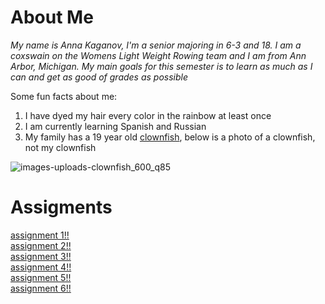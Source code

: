 # About Me
*My name is Anna Kaganov, I'm a senior majoring in 6-3 and 18. I am a coxswain on the Womens Light Weight Rowing team and I am from Ann Arbor, Michigan. My main goals for this semester is to learn as much as I can and get as good of grades as possible*

Some fun facts about me:
1. I have dyed my hair every color in the rainbow at least once
2. I am currently learning Spanish and Russian
3. My family has a 19 year old [clownfish](https://fantaseaaquariums.com/saltwater/how-long-do-clownfish-live/), below is a photo of a clownfish, not my clownfish

![images-uploads-clownfish_600_q85](https://github.com/user-attachments/assets/8193680b-f6a9-4747-b409-aea6f52ff1ad)

# Assigments
[assignment 1!!](https://github.com/aakaganov/61040-portfolio/blob/main/assignments/assignment1.md)<br>
[assignment 2!!](https://github.com/aakaganov/61040-portfolio/blob/main/assignments/assignment2.md)<br>
[assignment 3!!](https://github.com/aakaganov/61040-portfolio/blob/main/assignments/assignment3.md)<br>
[assignment 4!!](https://github.com/aakaganov/61040-portfolio/blob/main/assignments/assignment4.md)<br>
[assignment 5!!](https://github.com/aakaganov/assignment3_AIAugmentation)<br>
[assignment 6!!](https://github.com/aakaganov/LockInAssignment)<br>
